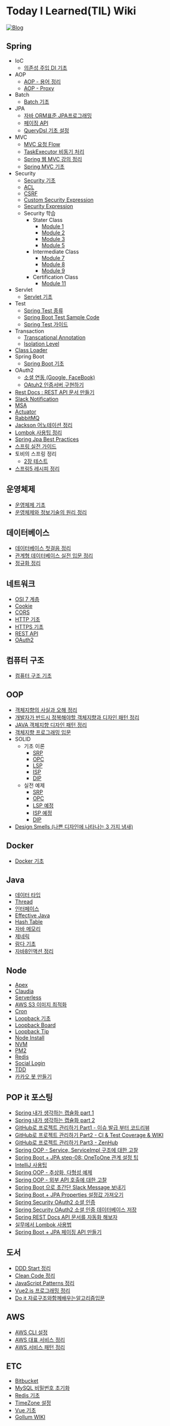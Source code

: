 # Today I Learned(TIL) Wiki
[![Blog](https://img.shields.io/badge/Blog-cheese10yun.github.io-green.svg)](https://cheese10yun.github.io/)


## Spring
* IoC
  * [의존성 주입 DI 기초](https://github.com/cheese10yun/TIL/blob/master/Spring/IoC/DI-%EA%B8%B0%EC%B4%88.md)
* AOP
  * [AOP - 용어 정리](https://github.com/cheese10yun/TIL/blob/master/Spring/aop/AOP-basic.md)
  * [AOP - Proxy](https://github.com/cheese10yun/TIL/blob/master/Spring/aop/AOP-proxiy.md)
* Batch
  * [Batch 기초](https://github.com/cheese10yun/TIL/blob/master/Spring/batch/batch-basic.md)
* JPA
  * [자바 ORM표준 JPA프로그래밍](https://github.com/cheese10yun/TIL/blob/master/Spring/jpa/%EC%9E%90%EB%B0%94ORM%ED%91%9C%EC%A4%80JPA%ED%94%84%EB%A1%9C%EA%B7%B8%EB%9E%98%EB%B0%8D.md)
  * [페이징 API](https://github.com/cheese10yun/TIL/blob/master/Spring/jpa/JPA-Paging-API.md)
  * [QueryDsl 기초 설정](https://github.com/cheese10yun/TIL/blob/master/Spring/jpa/Querydsl-%EC%84%A4%EC%A0%95.md)
* MVC
  * [MVC 요청 Flow](https://github.com/cheese10yun/TIL/blob/master/Spring/mvc/mvc-flow.md)
  * [TaskExecutor 비동기 처리](https://github.com/cheese10yun/TIL/blob/master/Spring/mvc/TaskExecutor-%EB%B9%84%EB%8F%99%EA%B8%B0-%EC%B2%98%EB%A6%AC.md)
  * [Spring 웹 MVC 강의 정리](https://github.com/cheese10yun/TIL/blob/master/Spring/mvc/Spring-%EC%9B%B9MVC-%EA%B0%95%EC%9D%98-%EC%A0%95%EB%A6%AC.md)
  * [Spring MVC 기초](https://github.com/cheese10yun/TIL/blob/master/Spring/mvc/mvc-basic.md)
* Security
  * [Security 기초](https://github.com/cheese10yun/TIL/blob/master/Spring/security/basic.md)
  * [ACL](https://github.com/cheese10yun/TIL/blob/master/Spring/security/ACL.md)
  * [CSRF](https://github.com/cheese10yun/TIL/blob/master/Spring/security/CSRF.md)
  * [Custom Security Expression](https://github.com/cheese10yun/TIL/blob/master/Spring/security/Custom%20Security%20Expression.md)
  * [Security Expression](https://github.com/cheese10yun/TIL/blob/master/Spring/security/security-expression.md)
  * Security 학습
    * Stater Class
      * [Module 1](https://github.com/cheese10yun/TIL/blob/master/Spring/security/Starter%20Class/module-01.md)
      * [Module 2](https://github.com/cheese10yun/TIL/blob/master/Spring/security/Starter%20Class/module-02.md)
      * [Module 3](https://github.com/cheese10yun/TIL/blob/master/Spring/security/Starter%20Class/module-03.md)
      * [Module 5](https://github.com/cheese10yun/TIL/blob/master/Spring/security/Starter%20Class/module-05.md)
    * Intermediate Class
      * [Module 7](https://github.com/cheese10yun/TIL/blob/master/Spring/security/Intermediate%20Class/module-07.md)
      * [Module 8](https://github.com/cheese10yun/TIL/blob/master/Spring/security/Intermediate%20Class/module-08.md)
      * [Module 9](https://github.com/cheese10yun/TIL/blob/master/Spring/security/Intermediate%20Class/module-09.md)
    * Certification Class
      * [Module 11](https://github.com/cheese10yun/TIL/blob/master/Spring/security/Certification%20Class/module-11.md)
* Servlet
  * [Servlet 기초](https://github.com/cheese10yun/TIL/blob/master/Spring/servlet/basic.md)
* Test
  * [Spring Test 종류](https://github.com/cheese10yun/TIL/blob/master/Spring/test/test-basic.md)
  * [Spring Boot Test Sample Code](https://github.com/cheese10yun/TIL/blob/master/Spring/test/boot-test-basic.md)
  * [Spring Test 가이드](https://github.com/cheese10yun/TIL/blob/master/Spring/test/spring-guide-test.md)
* Transaction
  * [Transcational Annotation](https://github.com/cheese10yun/TIL/blob/master/Spring/transaction/Transcational-annotation.md)
  * [Isolation Level](https://github.com/cheese10yun/TIL/blob/master/Spring/transaction/isolation.md)
* [Class Loader](https://github.com/cheese10yun/TIL/blob/master/Spring/basic/class-loader.md)
* Spring Boot
  * [Spring Boot 기초](https://github.com/cheese10yun/TIL/blob/master/Spring/boot/spring-boot-basic.md)
* OAuth2
  * [소셜 연동 (Google, FaceBook)](https://github.com/cheese10yun/spring-security-oauth2-social)
  * [OAtuh2 인증서버 구현하기](https://github.com/cheese10yun/springboot-oauth2)
* [Rest Docs : REST API 문서 만들기](https://github.com/cheese10yun/springboot-restdocs)
* [Slack Notification](https://github.com/cheese10yun/spring-boot-slack-notificaion)
* [MSA](https://github.com/cheese10yun/TIL/blob/master/Spring/msa.md)
* [Actuator](https://github.com/cheese10yun/TIL/blob/master/Spring/actuator.md)
* [RabbitMQ](https://github.com/cheese10yun/TIL/blob/master/Spring/rabbitmq.md)
* [Jackson 어노테이션 정리](https://github.com/cheese10yun/blog-sample/tree/master/jackson)
* [Lombok 사용팁 정리](https://github.com/cheese10yun/blog-sample/tree/master/lombok)
* [Spring Jpa Best Practices](https://github.com/cheese10yun/spring-jpa-best-practices)
* [스프링 실전 가이드](https://github.com/cheese10yun/spring-guide)
* 토비의 스프링 정리
  * [2장 테스트](https://github.com/cheese10yun/TIL/blob/master/Spring/%ED%86%A0%EB%B9%84/%ED%86%A0%EB%B9%84%EC%9D%98%EC%8A%A4%ED%94%84%EB%A7%81-2%EC%9E%A5-%ED%85%8C%EC%8A%A4%ED%8A%B8.md)
* [스프링5 레시피 정리](https://github.com/cheese10yun/TIL/blob/master/%EB%8F%84%EC%84%9C/%EC%8A%A4%ED%94%84%EB%A7%815%EB%A0%88%EC%8B%9C%ED%94%BC.md)

## 운영체제
* [운영체제 기초](https://github.com/cheese10yun/TIL/blob/master/OS/basic.md)
* [운영체제와 정보기술의 원리 정리](https://github.com/cheese10yun/TIL/blob/master/OS/%EC%9A%B4%EC%98%81%EC%B2%B4%EC%A0%9C%EC%99%80%EC%A0%95%EB%B3%B4%EA%B8%B0%EC%8A%AC%EC%9D%98%EC%9B%90%EB%A6%AC.md)

## 데이터베이스
* [데이터베이스 첫걸음 정리](https://github.com/cheese10yun/TIL/blob/master/Database/%EB%8D%B0%EC%9D%B4%ED%84%B0%EB%B2%A0%EC%9D%B4%EC%8A%A4-%EC%B2%AB%EA%B1%B8%EC%9D%8C.md)
* [관계형 데이터베이스 실전 입문 정리](https://github.com/cheese10yun/TIL/blob/master/Database/%EA%B4%80%EA%B3%84%ED%98%95_%EB%8D%B0%EC%9D%B4%ED%84%B0%EB%B2%A0%EC%9D%B4%EC%8A%A4_%EC%8B%A4%EC%A0%84_%EC%9E%85%EB%AC%B8.md)
* [정규화 정리](https://github.com/cheese10yun/TIL/blob/master/Database/%EC%A0%95%EA%B7%9C%ED%99%94.md)

## 네트워크
* [OSI 7 계층](https://github.com/cheese10yun/TIL/blob/master/network/OSI-7%EA%B3%84%EC%B8%B5.md)
* [Cookie](https://github.com/cheese10yun/TIL/blob/master/network/http/cookie.md)
* [CORS](https://github.com/cheese10yun/TIL/blob/master/network/http/CORS.md)
* [HTTP 기초](https://github.com/cheese10yun/TIL/blob/master/network/http/HTTP-basic.md)
* [HTTPS 기초](https://github.com/cheese10yun/TIL/blob/master/network/http/https.md)
* [REST API](https://github.com/cheese10yun/TIL/blob/master/network/http/REST.md)
* [OAuth2](https://github.com/cheese10yun/TIL/blob/master/network/http/OAuth2.md)

## 컴퓨터 구조
* [컴퓨터 구조 기초](https://github.com/cheese10yun/TIL/blob/master/ca/ca-basic.md)

## OOP
* [객체지향의 사실과 오해 정리](https://github.com/cheese10yun/TIL/blob/master/OOP/%EA%B0%9D%EC%B2%B4%EC%A7%80%ED%96%A5%EC%9D%98%EC%82%AC%EC%8B%A4%EA%B3%BC%EC%98%A4%ED%95%B4.md)
* [개발자가 반드시 정복해야할 객체지향과 디자인 패턴 정리](https://github.com/cheese10yun/TIL/blob/master/OOP/%EA%B0%9C%EB%B0%9C%EC%9E%90%EA%B0%80-%EB%B0%98%EB%93%9C%EC%8B%9C-%EC%A0%95%EB%B3%B5%ED%95%B4%EC%95%BC%ED%95%A0-%EA%B0%9D%EC%B2%B4%EC%A7%80%ED%96%A5%EA%B3%BC-%EB%94%94%EC%9E%90%EC%9D%B8%ED%8C%A8%ED%84%B4.md)
* [JAVA 객체지향 디자인 패턴 정리](https://github.com/cheese10yun/TIL/blob/master/OOP/JAVA-%EA%B0%9D%EC%B2%B4%EC%A7%80%ED%96%A5-%EB%94%94%EC%9E%90%EC%9D%B8-%ED%8C%A8%ED%84%B4.md)
* [객체지향 프로그래밍 입문](https://github.com/cheese10yun/TIL/blob/master/OOP/%EA%B0%9D%EC%B2%B4-%EC%A7%80%ED%96%A5-%ED%94%84%EB%A1%9C%EA%B7%B8%EB%9E%98%EB%B0%8D-%EC%9E%85%EB%AC%B8.md)
* SOLID
  * 기초 이론
    * [SRP](https://github.com/cheese10yun/TIL/blob/master/OOP/solid-%EA%B8%B0%EC%B4%88/SRP.md)
    * [OPC](https://github.com/cheese10yun/TIL/blob/master/OOP/solid-%EA%B8%B0%EC%B4%88/OCP.md)
    * [LSP](https://github.com/cheese10yun/TIL/blob/master/OOP/solid-%EA%B8%B0%EC%B4%88/LSP.md)
    * [ISP](https://github.com/cheese10yun/TIL/blob/master/OOP/solid-%EA%B8%B0%EC%B4%88/ISP.md)
    * [DIP](https://github.com/cheese10yun/TIL/blob/master/OOP/solid-%EA%B8%B0%EC%B4%88/DIP.md)
  * 실전 예제
    * [SRP](https://github.com/cheese10yun/spring-SOLID/blob/master/docs/SRP.md)
    * [OPC](https://github.com/cheese10yun/spring-SOLID/blob/master/docs/OCP.md)
    * [LSP 예정]()
    * [ISP 예정]()
    * [DIP](https://github.com/cheese10yun/spring-SOLID/blob/master/docs/DIP.md)
* [Design Smells (나쁜 디자인에 나타나는 3 가지 냄새)](https://github.com/cheese10yun/TIL/blob/master/OOP/Design-Smells.md)

## Docker
* [Docker 기초](https://github.com/cheese10yun/TIL/blob/master/docker/docker-beginner.md)

## Java
* [데이터 타입](https://github.com/cheese10yun/TIL/blob/master/JAVA/%EB%8D%B0%EC%9D%B4%ED%84%B0-%ED%83%80%EC%9E%85-%EB%B6%84%EB%A5%98.md)
* [Thread](https://github.com/cheese10yun/TIL/blob/master/JAVA/thread.md)
* [인터페이스](https://github.com/cheese10yun/TIL/blob/master/JAVA/%EC%9D%B8%ED%84%B0%ED%8E%98%EC%9D%B4%EC%8A%A4.md)
* [Effective Java](https://github.com/cheese10yun/TIL/blob/master/JAVA/Effective-java.md)
* [Hash Table](https://github.com/cheese10yun/TIL/blob/master/JAVA/hash-table.md)
* [자바 메모리](https://github.com/cheese10yun/TIL/blob/master/JAVA/%EC%9E%90%EB%B0%94-%EB%A9%94%EB%AA%A8%EB%A6%AC.md)
* [제네릭](https://github.com/cheese10yun/TIL/blob/master/JAVA/%EC%A0%9C%EB%84%A4%EB%A6%AD.md)
* [람다 기초](https://github.com/cheese10yun/TIL/blob/master/JAVA/%EB%9E%8C%EB%8B%A4%EC%8B%9D-%EA%B8%B0%EC%B4%88.md)
* [자바8인액션 정리](https://github.com/cheese10yun/TIL/blob/master/JAVA/%EC%9E%90%EB%B0%948-%EC%9D%B8%EC%95%A1%EC%85%98.md)

## Node
* [Apex](https://github.com/cheese10yun/TIL/blob/master/Node/Apex.md)
* [Claudia](https://github.com/cheese10yun/TIL/blob/master/Node/Claudia.md)
* [Serverless](https://github.com/cheese10yun/TIL/blob/master/Node/serverless.md)
* [AWS S3 이미지 최적화](https://github.com/cheese10yun/TIL/blob/master/Node/aws_s3_image_optimization.md)
* [Cron](https://github.com/cheese10yun/TIL/blob/master/Node/cron.md)
* [Loopback 기초](https://github.com/cheese10yun/TIL/blob/master/Node/loopback.md)
* [Loopback Board](https://github.com/cheese10yun/TIL/blob/master/Node/loopback-board.md)
* [Loopback Tip](https://github.com/cheese10yun/TIL/blob/master/Node/loopback-tip.md)
* [Node Install](https://github.com/cheese10yun/TIL/blob/master/Node/node-install.md)
* [NVM](https://github.com/cheese10yun/TIL/blob/master/Node/nvm.md)
* [PM2](https://github.com/cheese10yun/TIL/blob/master/Node/PM2.md)
* [Redis](https://github.com/cheese10yun/TIL/blob/master/Node/Redis.md)
* [Social Login](https://github.com/cheese10yun/TIL/blob/master/Node/social_login.md)
* [TDD](https://github.com/cheese10yun/TIL/blob/master/Node/TDD.md)
* [카카오 봇 만들기](https://github.com/cheese10yun/KaKaoBot-Node)

## POP it 포스팅
* [Spring 내가 생각하는 캡슐화 part 1](https://github.com/cheese10yun/TIL/blob/master/Popit/encapsulation-part-1.md)
* [Spring 내가 생각하는 캡슐화 part 2](https://github.com/cheese10yun/TIL/blob/master/Popit/encapsulation-part-2.md)
* [GitHub로 프로젝트 관리하기 Part1 - 이슈 발급 부터 코드리뷰](https://github.com/cheese10yun/TIL/blob/master/Popit/GitHub%EB%A1%9C%20%ED%94%84%EB%A1%9C%EC%A0%9D%ED%8A%B8%20%EA%B4%80%EB%A6%AC%ED%95%98%EA%B8%B0%20Part1.md)
* [GitHub로 프로젝트 관리하기 Part2 - CI & Test Coverage & WIKI](https://github.com/cheese10yun/TIL/blob/master/Popit/GitHub%EB%A1%9C%20%ED%94%84%EB%A1%9C%EC%A0%9D%ED%8A%B8%20%EA%B4%80%EB%A6%AC%ED%95%98%EA%B8%B0%20Part2.md)
* [GitHub로 프로젝트 관리하기 Part3 - ZenHub](https://github.com/cheese10yun/TIL/blob/master/Popit/Github%EB%A1%9C%20%ED%94%84%EB%A1%9C%EC%A0%9D%ED%8A%B8%20%EA%B4%80%EB%A6%AC%ED%95%98%EA%B8%B0%20Part3.md)
* [Spring OOP - Service, ServiceImpl 구조에 대한 고찰](https://github.com/cheese10yun/TIL/blob/master/Popit/oop-part01.md)
* [Spring Boot + JPA step-08: OneToOne 관계 설정 팁](https://github.com/cheese10yun/TIL/blob/master/Popit/spring-boot-jpa-best-.md)
* [IntelliJ 사용팁](https://github.com/cheese10yun/TIL/blob/master/Popit/IntelliJ-part-01.md)
* [Spring OOP - 추상화, 다형성 예제](https://github.com/cheese10yun/TIL/blob/master/Popit/spring-oop-part03.md)
* [Spring OOP - 외부 API 호출에 대한 고찰](https://github.com/cheese10yun/TIL/blob/master/Popit/oop-pagerduty.md)
* [Spring Boot 으로 초간단 Slack Message 보내기](https://github.com/cheese10yun/TIL/blob/master/Popit/spring-boot-slack.md)
* [Spring Boot + JPA Properties 설정값 가져오기](https://github.com/cheese10yun/TIL/blob/master/Popit/spring-jpa-best-10.md)
* [Spring Security OAuth2 소셜 인증](https://github.com/cheese10yun/TIL/blob/master/Popit/Spring-Security-OAuth2-Social.md)
* [Spring Security OAuth2 소셜 인증 데이터베이스 저장](https://github.com/cheese10yun/TIL/blob/master/Popit/Spring-Security-OAuth2-Social-Dtabase.md)
* [Spring REST Docs API 문서를 자동화 해보자](https://github.com/cheese10yun/TIL/blob/master/Popit/spring-rest-docs.md)
* [실무에서 Lombok 사용법](https://github.com/cheese10yun/TIL/blob/master/Popit/lombok.md)
* [Spring Boot + JPA 페이징 API 만들기](https://github.com/cheese10yun/TIL/blob/master/Popit/spring-jpa-best-12.md)

## 도서
* [DDD Start 정리](https://github.com/cheese10yun/TIL/blob/master/%EB%8F%84%EC%84%9C/DDD-START.md)
* [Clean Code 정리](https://github.com/cheese10yun/TIL/blob/master/%EB%8F%84%EC%84%9C/clean-code.md)
* [JavaScript Patterns 정리](https://github.com/cheese10yun/TIL/blob/master/%EB%8F%84%EC%84%9C/javascript-patterns.md)
* [Vue2.js 프로그래밍 정리](https://github.com/cheese10yun/TIL/blob/master/%EB%8F%84%EC%84%9C/vue.js2-programing.md)
* [Do it 자료구조와함께배우는알고리즘입문](https://github.com/cheese10yun/TIL/blob/master/%EB%8F%84%EC%84%9C/Do-it-%EC%9E%90%EB%A3%8C%EA%B5%AC%EC%A1%B0%EC%99%80%ED%95%A8%EA%BB%98%EB%B0%B0%EC%9A%B0%EB%8A%94%EC%95%8C%EA%B3%A0%EB%A6%AC%EC%A6%98%EC%9E%85%EB%AC%B8.md)

## AWS
* [AWS CLI 설정](https://github.com/cheese10yun/TIL/blob/master/AWS/AWS-CLI.md)
* [AWS 대표 서비스 정리](https://github.com/cheese10yun/TIL/blob/master/AWS/AWS-Service.md)
* [AWS 서비스 패턴 정리](https://github.com/cheese10yun/TIL/blob/master/AWS/AWS-%EC%84%9C%EB%B9%84%EC%8A%A4-%ED%8C%A8%ED%84%B4-%EC%A0%95%EB%A6%AC.md)

## ETC
* [Bitbucket](https://github.com/cheese10yun/TIL/blob/master/ETC/bitbucket-beginner.md)
* [MySQL 비밀번호 초기화](https://github.com/cheese10yun/TIL/blob/master/ETC/mysql-%EB%B9%84%EB%B0%80%EB%B2%88%ED%98%B8%EC%B4%88%EA%B8%B0%ED%99%94.md)
* [Redis 기초](https://github.com/cheese10yun/TIL/blob/master/ETC/redis-beginner.md)
* [TimeZone 설정](https://github.com/cheese10yun/TIL/blob/master/ETC/time-zone-setting.md)
* [Vue 기초](https://github.com/cheese10yun/TIL/blob/master/ETC/vue-beginner.md)
* [Gollum WIKI](https://github.com/cheese10yun/TIL/blob/master/ETC/Gollum.md)